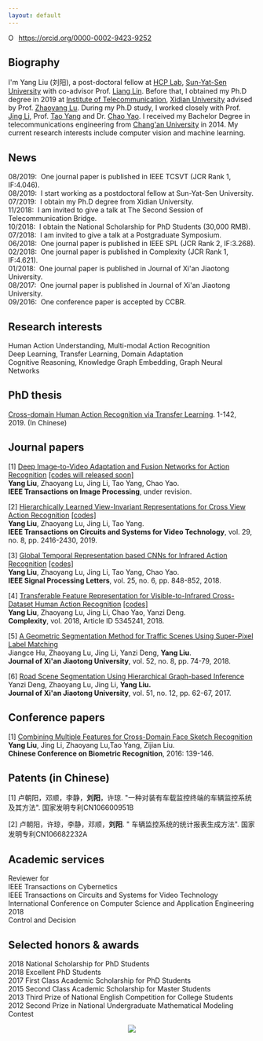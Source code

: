 ```yaml
---
layout: default
---
```


<div itemscope itemtype="https://schema.org/Person"><a itemprop="sameAs" content="https://orcid.org/0000-0002-9423-9252" href="https://orcid.org/0000-0002-9423-9252" target="orcid.widget" rel="noopener noreferrer" style="vertical-align:top;"><img src="https://orcid.org/sites/default/files/images/orcid_16x16.png" style="width:1em;margin-right:.5em;" alt="ORCID iD icon">https://orcid.org/0000-0002-9423-9252</a></div>   

## Biography
I'm Yang Liu (刘阳), a post-doctoral fellow at [HCP Lab](http://www.sysu-hcp.net/home/), [Sun-Yat-Sen University](http://www.sysu.edu.cn/) with co-advisor Prof. [Liang Lin](http://www.linliang.net/). Before that, I obtained my Ph.D degree in 2019 at [Institute of Telecommunication](http://ste.xidian.edu.cn/), [Xidian University](https://www.xidian.edu.cn/) advised by Prof. [Zhaoyang Lu](http://web.xidian.edu.cn/zhylu/). During my Ph.D study, I worked closely with Prof. [Jing Li](https://web.xidian.edu.cn/jingli/), Prof. [Tao Yang](http://teacher.nwpu.edu.cn/taoyang.html) and Dr. [Chao Yao](https://scholar.google.com/citations?user=n6w02qoAAAAJ&hl=en). I received my Bachelor Degree in telecommunications engineering from [Chang'an University](http://www.chd.edu.cn/) in 2014. My current research interests include computer vision and machine learning.  

## News
08/2019:&nbsp;   One journal paper is published in IEEE TCSVT (JCR Rank 1, IF:4.046).   
08/2019:&nbsp;   I start working as a postdoctoral fellow at Sun-Yat-Sen University.       
07/2019:&nbsp;   I obtain my Ph.D degree from Xidian University.   
11/2018:&nbsp;   I am invited to give a talk at The Second Session of Telecommunication Bridge.  
10/2018:&nbsp;   I obtain the National Scholarship for PhD Students (30,000 RMB).    
07/2018:&nbsp;   I am invited to give a talk at a Postgraduate Symposium.   
06/2018:&nbsp;   One journal paper is published in IEEE SPL (JCR Rank 2, IF:3.268).  
02/2018:&nbsp;   One journal paper is published in Complexity (JCR Rank 1, IF:4.621).   
01/2018:&nbsp;   One journal paper is published in Journal of Xi'an Jiaotong University.  
08/2017:&nbsp;   One journal paper is published in Journal of Xi'an Jiaotong University.  
09/2016:&nbsp;   One conference paper is accepted by CCBR.  

## Research interests
Human Action Understanding, Multi-modal Action Recognition  
Deep Learning, Transfer Learning, Domain Adaptation  
Cognitive Reasoning, Knowledge Graph Embedding, Graph Neural Networks  

## PhD thesis  
[Cross-domain Human Action Recognition via Transfer Learning](https://yangliu9208.github.io/home/). 1-142, 2019. (In Chinese)  

## Journal papers 
[1] [Deep Image-to-Video Adaptation and Fusion Networks for Action Recognition](https://yangliu9208.github.io/home/)  [[codes will released soon]](https://yangliu9208.github.io/DIVAFN/)          
**Yang Liu**, Zhaoyang Lu, Jing Li, Tao Yang, Chao Yao.    
**IEEE Transactions on Image Processing**, under revision.   

[2] [Hierarchically Learned View-Invariant Representations for Cross View Action Recognition](https://ieeexplore.ieee.org/document/8453034/)  [[codes]](https://yangliu9208.github.io/JSRDA/)   
**Yang Liu**, Zhaoyang Lu, Jing Li, Tao Yang.  
**IEEE Transactions on Circuits and Systems for Video Technology**, vol. 29, no. 8, pp. 2416-2430, 2019.   

[3] [Global Temporal Representation based CNNs for Infrared Action Recognition](https://ieeexplore.ieee.org/document/8332532) [[codes]](https://yangliu9208.github.io/TSTDDs/)    
**Yang Liu**, Zhaoyang Lu, Jing Li, Tao Yang, Chao Yao.   
**IEEE Signal Processing Letters**, vol. 25, no. 6, pp. 848-852, 2018.   

[4] [Transferable Feature Representation for Visible-to-Infrared Cross-Dataset Human Action Recognition](https://yangliu9208.github.io/TSTDDs/) [[codes]](https://yangliu9208.github.io/CDFAG/)     
**Yang Liu**, Zhaoyang Lu, Jing Li, Chao Yao, Yanzi Deng.  
**Complexity**, vol. 2018, Article ID 5345241, 2018.    

[5] [A Geometric Segmentation Method for Traffic Scenes Using Super-Pixel Label Matching](http://zkxb.xjtu.edu.cn//oa/darticle.aspx?type=view&id=201808012)     
Jiangce Hu, Zhaoyang Lu, Jing Li, Yanzi Deng, **Yang Liu**.  
**Journal of Xi'an Jiaotong University**, vol. 52, no. 8, pp. 74-79, 2018.  

[6] [Road Scene Segmentation Using Hierarchical Graph-based Inference](http://zkxb.xjtu.edu.cn/oa/DArticle.aspx?type=view&id=201712010)     
Yanzi Deng, Zhaoyang Lu, Jing Li, **Yang Liu.**  
**Journal of Xi'an Jiaotong University**, vol. 51, no. 12, pp. 62-67, 2017.  

## Conference papers 
[1] [Combining Multiple Features for Cross-Domain Face Sketch Recognition](https://link.springer.com/chapter/10.1007/978-3-319-46654-5_16)   
**Yang Liu**, Jing Li, Zhaoyang Lu,Tao Yang, Zijian Liu.  
**Chinese Conference on Biometric Recognition**, 2016: 139-146.  

## Patents (in Chinese) 
[1] 卢朝阳，邓顺，李静，**刘阳**，许琼. "一种对装有车载监控终端的车辆监控系统及其方法". 国家发明专利CN106600951B    

[2] 卢朝阳，许琼，李静，邓顺，**刘阳**. " 车辆监控系统的统计报表生成方法". 国家发明专利CN106682232A  

## Academic services 
Reviewer for   
IEEE Transactions on Cybernetics  
IEEE Transactions on Circuits and Systems for Video Technology  
International Conference on Computer Science and Application Engineering 2018  
Control and Decision  

## Selected honors & awards  
2018 National Scholarship for PhD Students  
2018 Excellent PhD Students      
2017 First Class Academic Scholarship for PhD Students  
2015 Second Class Academic Scholarship for Master Students   
2013 Third Prize of National English Competition for College Students   
2012 Second Prize in National Undergraduate Mathematical Modeling Contest

<div align="center">
<a href="https://clustrmaps.com/site/1afab"  title="Visit tracker"><img src="//www.clustrmaps.com/map_v2.png?d=4gcumkWOGcGMkP7mPeNRWlKjBOWOoFnp4f3NrPlhG8U&cl=ffffff" /></a>
</div> 
